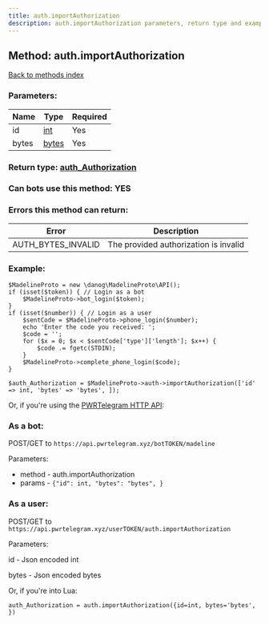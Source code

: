 ```yaml
---
title: auth.importAuthorization
description: auth.importAuthorization parameters, return type and example
---
```

## Method: auth.importAuthorization  
[Back to methods index](index.md)


### Parameters:

| Name     |    Type       | Required |
|----------|---------------|----------|
|id|[int](../types/int.md) | Yes|
|bytes|[bytes](../types/bytes.md) | Yes|


### Return type: [auth\_Authorization](../types/auth_Authorization.md)

### Can bots use this method: **YES**


### Errors this method can return:

| Error    | Description   |
|----------|---------------|
|AUTH_BYTES_INVALID|The provided authorization is invalid||USER_ID_INVALID|The provided user ID is invalid|

### Example:


```
$MadelineProto = new \danog\MadelineProto\API();
if (isset($token)) { // Login as a bot
    $MadelineProto->bot_login($token);
}
if (isset($number)) { // Login as a user
    $sentCode = $MadelineProto->phone_login($number);
    echo 'Enter the code you received: ';
    $code = '';
    for ($x = 0; $x < $sentCode['type']['length']; $x++) {
        $code .= fgetc(STDIN);
    }
    $MadelineProto->complete_phone_login($code);
}

$auth_Authorization = $MadelineProto->auth->importAuthorization(['id' => int, 'bytes' => 'bytes', ]);
```

Or, if you're using the [PWRTelegram HTTP API](https://pwrtelegram.xyz):

### As a bot:

POST/GET to `https://api.pwrtelegram.xyz/botTOKEN/madeline`

Parameters:

* method - auth.importAuthorization
* params - `{"id": int, "bytes": "bytes", }`



### As a user:

POST/GET to `https://api.pwrtelegram.xyz/userTOKEN/auth.importAuthorization`

Parameters:

id - Json encoded int

bytes - Json encoded bytes




Or, if you're into Lua:

```
auth_Authorization = auth.importAuthorization({id=int, bytes='bytes', })
```

